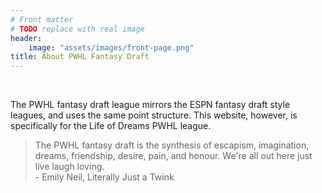 ```yaml
---
# Front matter
# TODO replace with real image
header:
    image: "assets/images/front-page.png"
title: About PWHL Fantasy Draft
---
```

<br>

The PWHL fantasy draft league mirrors the ESPN fantasy draft style leagues, and  uses the same point structure. This website, 
however, is specifically for the Life of Dreams PWHL league.
> The PWHL fantasy draft is the synthesis of escapism, imagination, dreams, friendship, desire, pain,
> and honour. We're all out here just live laugh loving.
> <br /> - Emily Neil, Literally Just a Twink
